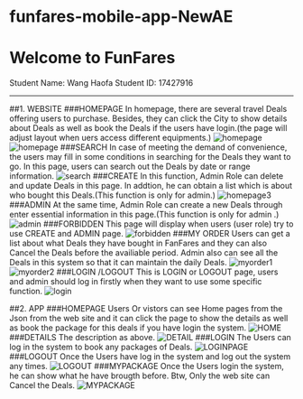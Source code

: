 # funfares-mobile-app-NewAE
# Welcome to FunFares
Student Name: Wang Haofa
Student ID:   17427916

------
##1. WEBSITE
###HOMEPAGE
In homepage, there are several travel Deals offering users to purchase. Besides, they can click the City to show details about Deals as well as book the Deals if the users have login.(the page will adjust layout when uers access different equipments.)
![homepage](pic/homepage1_1.png)
![homepage](pic/homepage1_2.png)
###SEARCH
In case of meeting the demand of convenience, the users may fill in some conditions in searching for the Deals they want to go. In this page, users can search out the Deals by date or range information.
![search](pic/search.png)
###CREATE
In this function, Admin Role can delete and update Deals in this page. In addtion, he can obtain a list which is about who bought this Deals.(This function is only for admin.)
![homepage3](pic/create.png)
###ADMIN
At the same time, Admin Role can create a new Deals through enter essential information in this page.(This function is only for admin .)
![admin](pic/myorder2.png)
###FORBIDDEN
This page will display when users (user role) try to use CREATE and ADMIN page.
![forbidden](pic/forbidden.png)
###MY ORDER
Users can get a list about what Deals they have bought in FanFares and they can also Cancel the Deals before the availiable period.
Admin also can see all the Deals in this system so that it can maintain the daily Deals.
![myorder1](pic/myorder1.png)
![myorder2](pic/myorder2.png)
###LOGIN /LOGOUT
This is LOGIN or LOGOUT page, users and admin should log in firstly when they want to use some specific function.
![login](pic/login.png)

##2. APP
###HOMEPAGE
Users Or vistors can see Home pages from the Json from the web site and it can click the page to show the details as well as book the package for this deals if you have login the system.
![HOME](pic/HOME.png)
###DETAILS
The description as above.
![DETAIL](pic/DETAIL.png)
###LOGIN
The Users can log in the system to book any packages of Deals.
![LOGINPAGE](pic/LOGINPAGE.png)
###LOGOUT
Once the Users have log in the system and log out the system any times.
![LOGOUT](pic/LOGOUT.png)
###MYPACKAGE
Once the Users login the system, he can show what he have brougth before. Btw, Only the web site can Cancel the Deals.
![MYPACKAGE](pic/MYPACKAGE.png)
